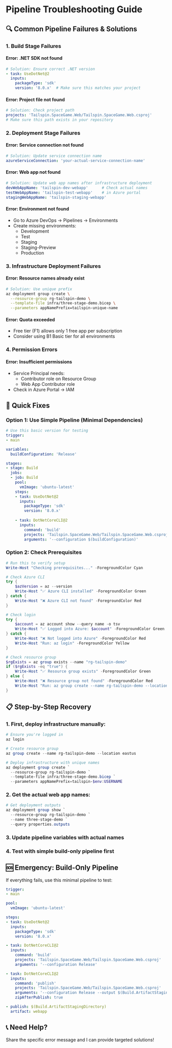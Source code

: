 # Pipeline Troubleshooting Guide

## 🔍 Common Pipeline Failures & Solutions

### **1. Build Stage Failures**

#### **Error: .NET SDK not found**
```yaml
# Solution: Ensure correct .NET version
- task: UseDotNet@2
  inputs:
    packageType: 'sdk'
    version: '8.0.x'  # Make sure this matches your project
```

#### **Error: Project file not found**
```yaml
# Solution: Check project path
projects: 'Tailspin.SpaceGame.Web/Tailspin.SpaceGame.Web.csproj'
# Make sure this path exists in your repository
```

### **2. Deployment Stage Failures**

#### **Error: Service connection not found**
```yaml
# Solution: Update service connection name
azureServiceConnection: 'your-actual-service-connection-name'
```

#### **Error: Web app not found**
```yaml
# Solution: Update web app names after infrastructure deployment
devWebAppName: 'tailspin-dev-webapp'      # Check actual names
testWebAppName: 'tailspin-test-webapp'    # in Azure portal
stagingWebAppName: 'tailspin-staging-webapp'
```

#### **Error: Environment not found**
- Go to Azure DevOps → Pipelines → Environments
- Create missing environments:
  - Development
  - Test  
  - Staging
  - Staging-Preview
  - Production

### **3. Infrastructure Deployment Failures**

#### **Error: Resource names already exist**
```bash
# Solution: Use unique prefix
az deployment group create \
  --resource-group rg-tailspin-demo \
  --template-file infra/three-stage-demo.bicep \
  --parameters appNamePrefix=tailspin-unique-name
```

#### **Error: Quota exceeded**
- Free tier (F1) allows only 1 free app per subscription
- Consider using B1 Basic tier for all environments

### **4. Permission Errors**

#### **Error: Insufficient permissions**
- Service Principal needs:
  - Contributor role on Resource Group
  - Web App Contributor role
- Check in Azure Portal → IAM

## 🚀 Quick Fixes

### **Option 1: Use Simple Pipeline (Minimal Dependencies)**
```yaml
# Use this basic version for testing
trigger:
- main

variables:
  buildConfiguration: 'Release'

stages:
- stage: Build
  jobs:
  - job: Build
    pool:
      vmImage: 'ubuntu-latest'
    steps:
    - task: UseDotNet@2
      inputs:
        packageType: 'sdk'
        version: '8.0.x'
    
    - task: DotNetCoreCLI@2
      inputs:
        command: 'build'
        projects: 'Tailspin.SpaceGame.Web/Tailspin.SpaceGame.Web.csproj'
        arguments: '--configuration $(buildConfiguration)'
```

### **Option 2: Check Prerequisites**
```powershell
# Run this to verify setup
Write-Host "Checking prerequisites..." -ForegroundColor Cyan

# Check Azure CLI
try {
    $azVersion = az --version
    Write-Host "✅ Azure CLI installed" -ForegroundColor Green
} catch {
    Write-Host "❌ Azure CLI not found" -ForegroundColor Red
}

# Check login
try {
    $account = az account show --query name -o tsv
    Write-Host "✅ Logged into Azure: $account" -ForegroundColor Green
} catch {
    Write-Host "❌ Not logged into Azure" -ForegroundColor Red
    Write-Host "Run: az login" -ForegroundColor Yellow
}

# Check resource group
$rgExists = az group exists --name "rg-tailspin-demo"
if ($rgExists -eq "true") {
    Write-Host "✅ Resource group exists" -ForegroundColor Green
} else {
    Write-Host "❌ Resource group not found" -ForegroundColor Red
    Write-Host "Run: az group create --name rg-tailspin-demo --location eastus" -ForegroundColor Yellow
}
```

## 📋 Step-by-Step Recovery

### **1. First, deploy infrastructure manually:**
```powershell
# Ensure you're logged in
az login

# Create resource group
az group create --name rg-tailspin-demo --location eastus

# Deploy infrastructure with unique names
az deployment group create `
  --resource-group rg-tailspin-demo `
  --template-file infra/three-stage-demo.bicep `
  --parameters appNamePrefix=tailspin-$env:USERNAME
```

### **2. Get the actual web app names:**
```powershell
# Get deployment outputs
az deployment group show `
  --resource-group rg-tailspin-demo `
  --name three-stage-demo `
  --query properties.outputs
```

### **3. Update pipeline variables with actual names**

### **4. Test with simple build-only pipeline first**

## 🆘 Emergency: Build-Only Pipeline
If everything fails, use this minimal pipeline to test:

```yaml
trigger:
- main

pool:
  vmImage: 'ubuntu-latest'

steps:
- task: UseDotNet@2
  inputs:
    packageType: 'sdk'
    version: '8.0.x'

- task: DotNetCoreCLI@2
  inputs:
    command: 'build'
    projects: 'Tailspin.SpaceGame.Web/Tailspin.SpaceGame.Web.csproj'
    arguments: '--configuration Release'

- task: DotNetCoreCLI@2
  inputs:
    command: 'publish'
    projects: 'Tailspin.SpaceGame.Web/Tailspin.SpaceGame.Web.csproj'
    arguments: '--configuration Release --output $(Build.ArtifactStagingDirectory)'
    zipAfterPublish: true

- publish: $(Build.ArtifactStagingDirectory)
  artifact: webapp
```

## 📞 Need Help?
Share the specific error message and I can provide targeted solutions!